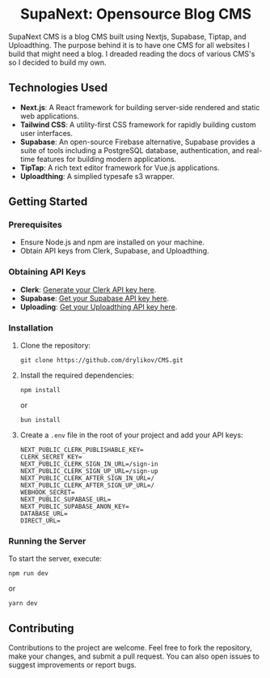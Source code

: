 <h1 align="center">SupaNext: Opensource Blog CMS</h1>

SupaNext CMS is a blog CMS built using Nextjs, Supabase, Tiptap, and Uploadthing. The purpose behind it is to have one CMS for all websites I build that might need a blog. I dreaded reading the docs of various CMS's so I decided to build my own.

## Technologies Used

- **Next.js**: A React framework for building server-side rendered and static web applications.
- **Tailwind CSS**: A utility-first CSS framework for rapidly building custom user interfaces.
- **Supabase**: An open-source Firebase alternative, Supabase provides a suite of tools including a PostgreSQL database, authentication, and real-time features for building modern applications.
- **TipTap**: A rich text editor framework for Vue.js applications.
- **Uploadthing**: A simplied typesafe s3 wrapper.

## Getting Started

### Prerequisites

- Ensure Node.js and npm are installed on your machine.
- Obtain API keys from Clerk, Supabase, and Uploadthing.

### Obtaining API Keys

- **Clerk**: [Generate your Clerk API key here](https://www.clerk.com/).
- **Supabase**: [Get your Supabase API key here](https://www.supabase.com).
- **Uploading**: [Get your Uploadthing API key here](https://www.uploadthing.com).

### Installation

1. Clone the repository:
    ```
    git clone https://github.com/drylikov/CMS.git
    ```
2. Install the required dependencies:
    ```
    npm install
    ```
    or
    ```
    bun install
    ```
3. Create a `.env` file in the root of your project and add your API keys:
    ```
    NEXT_PUBLIC_CLERK_PUBLISHABLE_KEY=
    CLERK_SECRET_KEY=
    NEXT_PUBLIC_CLERK_SIGN_IN_URL=/sign-in
    NEXT_PUBLIC_CLERK_SIGN_UP_URL=/sign-up
    NEXT_PUBLIC_CLERK_AFTER_SIGN_IN_URL=/
    NEXT_PUBLIC_CLERK_AFTER_SIGN_UP_URL=/
    WEBHOOK_SECRET=
    NEXT_PUBLIC_SUPABASE_URL=
    NEXT_PUBLIC_SUPABASE_ANON_KEY=
    DATABASE_URL=
    DIRECT_URL=    
    ```

### Running the Server

To start the server, execute:
```
npm run dev
```
or
```
yarn dev
```


## Contributing

Contributions to the project are welcome. Feel free to fork the repository, make your changes, and submit a pull request. You can also open issues to suggest improvements or report bugs.
